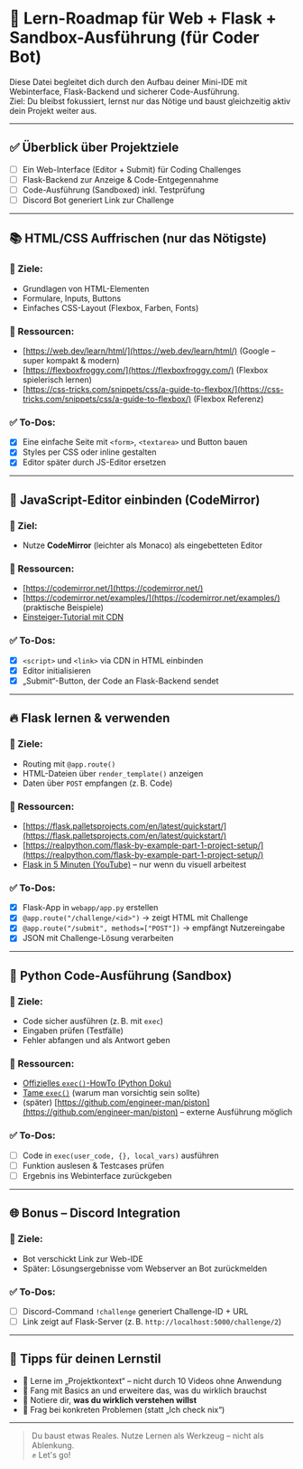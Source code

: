 # 🚀 Lern-Roadmap für Web + Flask + Sandbox-Ausführung (für Coder Bot)

Diese Datei begleitet dich durch den Aufbau deiner Mini-IDE mit Webinterface, Flask-Backend und sicherer Code-Ausführung.  
Ziel: Du bleibst fokussiert, lernst nur das Nötige und baust gleichzeitig aktiv dein Projekt weiter aus.

---

## ✅ Überblick über Projektziele

- [ ] Ein Web-Interface (Editor + Submit) für Coding Challenges
- [ ] Flask-Backend zur Anzeige & Code-Entgegennahme
- [ ] Code-Ausführung (Sandboxed) inkl. Testprüfung
- [ ] Discord Bot generiert Link zur Challenge

---

## 📚 HTML/CSS Auffrischen (nur das Nötigste)

### 📌 Ziele:
- Grundlagen von HTML-Elementen
- Formulare, Inputs, Buttons
- Einfaches CSS-Layout (Flexbox, Farben, Fonts)

### 📎 Ressourcen:
- [https://web.dev/learn/html/](https://web.dev/learn/html/) (Google – super kompakt & modern)
- [https://flexboxfroggy.com/](https://flexboxfroggy.com/) (Flexbox spielerisch lernen)
- [https://css-tricks.com/snippets/css/a-guide-to-flexbox/](https://css-tricks.com/snippets/css/a-guide-to-flexbox/) (Flexbox Referenz)

### ✅ To-Dos:
- [x] Eine einfache Seite mit `<form>`, `<textarea>` und Button bauen
- [x] Styles per CSS oder inline gestalten
- [x] Editor später durch JS-Editor ersetzen

---

## 🧠 JavaScript-Editor einbinden (CodeMirror)

### 📌 Ziel:
- Nutze **CodeMirror** (leichter als Monaco) als eingebetteten Editor

### 📎 Ressourcen:
- [https://codemirror.net/](https://codemirror.net/)
- [https://codemirror.net/examples/](https://codemirror.net/examples/) (praktische Beispiele)
- [Einsteiger-Tutorial mit CDN](https://www.digitalocean.com/community/tutorials/how-to-use-codemirror-in-a-web-page)

### ✅ To-Dos:
- [x] `<script>` und `<link>` via CDN in HTML einbinden
- [x] Editor initialisieren
- [x] „Submit“-Button, der Code an Flask-Backend sendet

---

## 🔥 Flask lernen & verwenden

### 📌 Ziele:
- Routing mit `@app.route()`
- HTML-Dateien über `render_template()` anzeigen
- Daten über `POST` empfangen (z. B. Code)

### 📎 Ressourcen:
- [https://flask.palletsprojects.com/en/latest/quickstart/](https://flask.palletsprojects.com/en/latest/quickstart/)
- [https://realpython.com/flask-by-example-part-1-project-setup/](https://realpython.com/flask-by-example-part-1-project-setup/)
- [Flask in 5 Minuten (YouTube)](https://www.youtube.com/watch?v=Z1RJmh_OqeA) – nur wenn du visuell arbeitest

### ✅ To-Dos:
- [x] Flask-App in `webapp/app.py` erstellen
- [x] `@app.route("/challenge/<id>")` → zeigt HTML mit Challenge
- [x] `@app.route("/submit", methods=["POST"])` → empfängt Nutzereingabe
- [x] JSON mit Challenge-Lösung verarbeiten

---

## 🔐 Python Code-Ausführung (Sandbox)

### 📌 Ziele:
- Code sicher ausführen (z. B. mit `exec`)
- Eingaben prüfen (Testfälle)
- Fehler abfangen und als Antwort geben

### 📎 Ressourcen:
- [Offizielles `exec()`-HowTo (Python Doku)](https://docs.python.org/3/library/functions.html#exec)
- [Tame `exec()`](https://nedbatchelder.com/blog/201206/eval_really_is_dangerous.html) (warum man vorsichtig sein sollte)
- (später) [https://github.com/engineer-man/piston](https://github.com/engineer-man/piston) – externe Ausführung möglich

### ✅ To-Dos:
- [ ] Code in `exec(user_code, {}, local_vars)` ausführen
- [ ] Funktion auslesen & Testcases prüfen
- [ ] Ergebnis ins Webinterface zurückgeben

---

## 🌐 Bonus – Discord Integration

### 📌 Ziele:
- Bot verschickt Link zur Web-IDE
- Später: Lösungsergebnisse vom Webserver an Bot zurückmelden

### ✅ To-Dos:
- [ ] Discord-Command `!challenge` generiert Challenge-ID + URL
- [ ] Link zeigt auf Flask-Server (z. B. `http://localhost:5000/challenge/2`)

---

## 🧩 Tipps für deinen Lernstil

- 🚦 Lerne im „Projektkontext“ – nicht durch 10 Videos ohne Anwendung
- 🧱 Fang mit Basics an und erweitere das, was du wirklich brauchst
- 📝 Notiere dir, **was du wirklich verstehen willst**
- 🤝 Frag bei konkreten Problemen (statt „Ich check nix“)

---

> Du baust etwas Reales. Nutze Lernen als Werkzeug – nicht als Ablenkung.  
> ✊ Let's go!
